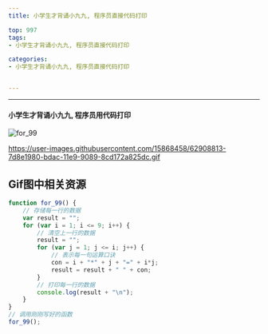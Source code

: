 ```yaml
---
title: 小学生才背诵小九九, 程序员直接代码打印

top: 997
tags:
- 小学生才背诵小九九, 程序员直接代码打印

categories:
- 小学生才背诵小九九, 程序员直接代码打印


---
```


------

<!-- more -->

#### 小学生才背诵小九九, 程序员用代码打印

![for_99](https://user-images.githubusercontent.com/15868458/62908815-7e26b000-bdac-11e9-86ec-97251deb2ae0.gif)



https://user-images.githubusercontent.com/15868458/62908813-7d8e1980-bdac-11e9-9089-8cd172a825dc.gif



## Gif图中相关资源

```javascript
function for_99() {
    // 存储每一行的数据
    var result = "";
    for (var i = 1; i <= 9; i++) {
        // 清空上一行的数据
        result = "";
        for (var j = 1; j <= i; j++) {
            // 表示每一句运算口诀
            con = i + "*" + j + "=" + i*j;          
            result = result + " " + con;
        }
        // 打印每一行的数据
        console.log(result + "\n");       
    }
}
// 调用刚刚写好的函数
for_99();
```

